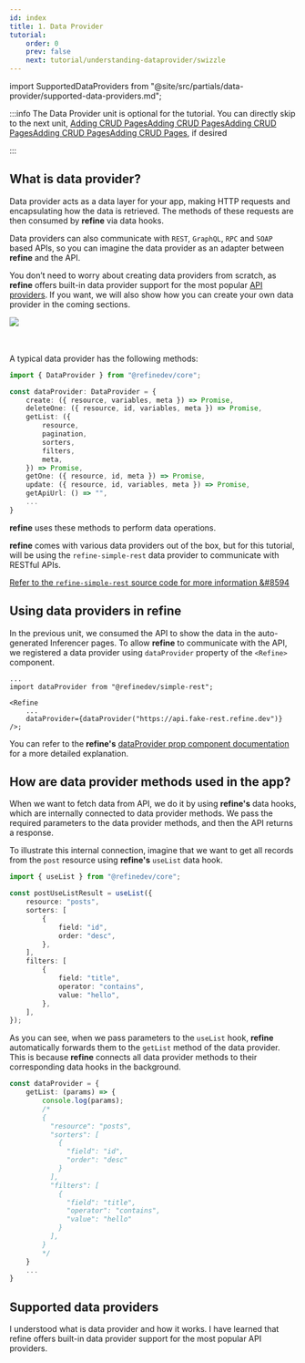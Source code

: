 ```yaml
---
id: index
title: 1. Data Provider
tutorial:
    order: 0
    prev: false
    next: tutorial/understanding-dataprovider/swizzle
---
```


import SupportedDataProviders from "@site/src/partials/data-provider/supported-data-providers.md";

:::info
The Data Provider unit is optional for the tutorial. You can directly skip to the next unit, <UIConditional is="headless">[Adding CRUD Pages](/docs/tutorial/adding-crud-pages/headless/index)</UIConditional><UIConditional is="antd">[Adding CRUD Pages](/docs/tutorial/adding-crud-pages/antd/index)</UIConditional><UIConditional is="mantine">[Adding CRUD Pages](/docs/tutorial/adding-crud-pages/mantine/index)</UIConditional><UIConditional is="chakra-ui">[Adding CRUD Pages](/docs/tutorial/adding-crud-pages/chakra-ui/index)</UIConditional><UIConditional is="mui">[Adding CRUD Pages](/docs/tutorial/adding-crud-pages/mui/index)</UIConditional>, if desired

:::

## What is data provider?

Data provider acts as a data layer for your app, making HTTP requests and encapsulating how the data is retrieved. The methods of these requests are then consumed by **refine** via data hooks.

Data providers can also communicate with `REST`, `GraphQL`, `RPC` and `SOAP` based APIs, so you can imagine the data provider as an adapter between **refine** and the API.

You don’t need to worry about creating data providers from scratch, as **refine** offers built-in data provider support for the most popular [API providers](#supported-data-providers). If you want, we will also show how you can create your own data provider in the coming sections.

<div>
    <img src="https://refine.ams3.cdn.digitaloceanspaces.com/website/static/img/guides-and-concepts/providers/data-provider/tutorial_dataprovider_flog.png" />
</div>
<br/>
<br/>

A typical data provider has the following methods:

```ts
import { DataProvider } from "@refinedev/core";

const dataProvider: DataProvider = {
    create: ({ resource, variables, meta }) => Promise,
    deleteOne: ({ resource, id, variables, meta }) => Promise,
    getList: ({
        resource,
        pagination,
        sorters,
        filters,
        meta,
    }) => Promise,
    getOne: ({ resource, id, meta }) => Promise,
    update: ({ resource, id, variables, meta }) => Promise,
    getApiUrl: () => "",
    ...
}
```

**refine** uses these methods to perform data operations.

**refine** comes with various data providers out of the box, but for this tutorial, will be using the `refine-simple-rest` data provider to communicate with RESTful APIs.

[Refer to the `refine-simple-rest` source code for more information &#8594](https://github.com/refinedev/refine/tree/next/packages/simple-rest)

## Using data providers in refine

In the previous unit, we consumed the API to show the data in the auto-generated Inferencer pages. To allow **refine** to communicate with the API, we registered a data provider using `dataProvider` property of the `<Refine>` component.

```tsx
...
import dataProvider from "@refinedev/simple-rest";

<Refine
    ...
    dataProvider={dataProvider("https://api.fake-rest.refine.dev")}
/>;
```

You can refer to the **refine's** [dataProvider prop component documentation](/docs/api-reference/core/components/refine-config/#dataprovider) for a more detailed explanation.

## How are data provider methods used in the app?

When we want to fetch data from API, we do it by using **refine's** data hooks, which are internally connected to data provider methods. We pass the required parameters to the data provider methods, and then the API returns a response.

To illustrate this internal connection, imagine that we want to get all records from the `post` resource using **refine's** `useList` data hook.

```ts title="src/pages/posts/index.tsx"
import { useList } from "@refinedev/core";

const postUseListResult = useList({
    resource: "posts",
    sorters: [
        {
            field: "id",
            order: "desc",
        },
    ],
    filters: [
        {
            field: "title",
            operator: "contains",
            value: "hello",
        },
    ],
});
```

As you can see, when we pass parameters to the `useList` hook, **refine** automatically forwards them to the `getList` method of the data provider. This is because **refine** connects all data provider methods to their corresponding data hooks in the background.

```ts title="dataProvider.ts"
const dataProvider = {
    getList: (params) => {
        console.log(params);
        /*
        {
          "resource": "posts",
          "sorters": [
            {
              "field": "id",
              "order": "desc"
            }
          ],
          "filters": [
            {
              "field": "title",
              "operator": "contains",
              "value": "hello"
            }
          ],
        }
        */
    }
    ...
}
```

## Supported data providers

<SupportedDataProviders/>

<Checklist>

<ChecklistItem id="data-provider-intro">
I understood what is data provider and how it works.
</ChecklistItem>
<ChecklistItem id="data-provider-intro-2">
I have learned that refine offers built-in data provider support for the most popular API providers.
</ChecklistItem>

</Checklist>
